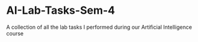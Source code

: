 # AI-Lab-Tasks-Sem-4
A collection of all the lab tasks I performed during our Artificial Intelligence course
